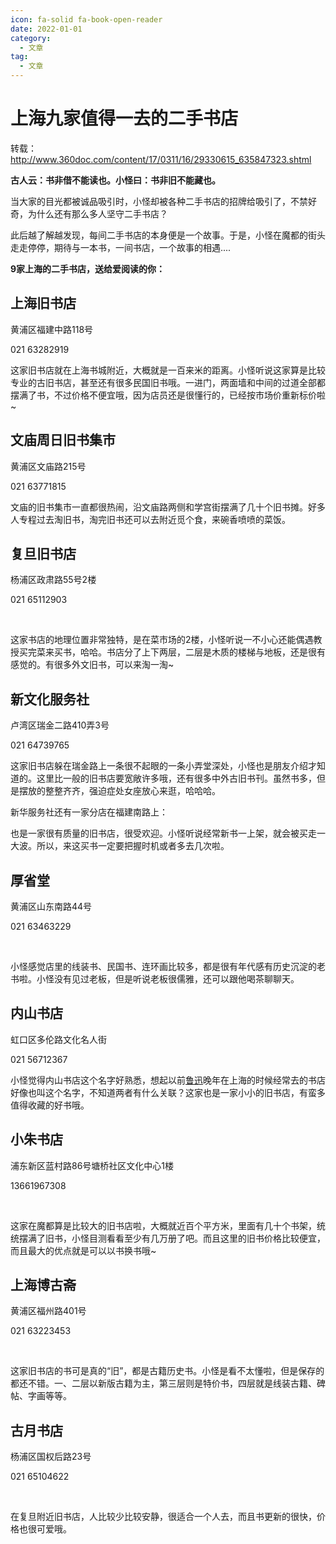 ```yaml
---
icon: fa-solid fa-book-open-reader
date: 2022-01-01
category:
  - 文章
tag:
  - 文章
---
```


# 上海九家值得一去的二手书店
转载：http://www.360doc.com/content/17/0311/16/29330615_635847323.shtml

**古人云：书非借不能读也。小怪曰：书非旧不能藏也。**

[](http://image104.360doc.com/DownloadImg/2017/03/1116/93609669_1)  

当大家的目光都被诚品吸引时，小怪却被各种二手书店的招牌给吸引了，不禁好奇，为什么还有那么多人坚守二手书店？  

此后越了解越发现，每间二手书店的本身便是一个故事。于是，小怪在魔都的街头走走停停，期待与一本书，一间书店，一个故事的相遇....

**9家上海的二手书店，送给爱阅读的你：**

## **上海旧书店**

黄浦区福建中路118号

021 63282919

[](http://image104.360doc.com/DownloadImg/2017/03/1116/93609669_2)

[](http://image104.360doc.com/DownloadImg/2017/03/1116/93609669_3)

这家旧书店就在上海书城附近，大概就是一百来米的距离。小怪听说这家算是比较专业的古旧书店，甚至还有很多民国旧书哦。一进门，两面墙和中间的过道全部都摆满了书，不过价格不便宜哦，因为店员还是很懂行的，已经按市场价重新标价啦~

## **文庙周日旧书集市**

黄浦区文庙路215号

021 63771815

[](http://image104.360doc.com/DownloadImg/2017/03/1116/93609669_4)

文庙的旧书集市一直都很热闹，沿文庙路两侧和学宫街摆满了几十个旧书摊。好多人专程过去淘旧书，淘完旧书还可以去附近觅个食，来碗香喷喷的菜饭。

## **复旦旧书店**

杨浦区政肃路55号2楼

021 65112903

[](http://image104.360doc.com/DownloadImg/2017/03/1116/93609669_5)  
[](http://image104.360doc.com/DownloadImg/2017/03/1116/93609669_6)  

这家书店的地理位置非常独特，是在菜市场的2楼，小怪听说一不小心还能偶遇教授买完菜来买书，哈哈。书店分了上下两层，二层是木质的楼梯与地板，还是很有感觉的。有很多外文旧书，可以来淘一淘~

## 新文化服务社


卢湾区瑞金二路410弄3号

021 64739765

  
[](http://image104.360doc.com/DownloadImg/2017/03/1116/93609669_7)  

这家旧书店躲在瑞金路上一条很不起眼的一条小弄堂深处，小怪也是朋友介绍才知道的。这里比一般的旧书店要宽敞许多哦，还有很多中外古旧书刊。虽然书多，但是摆放的整整齐齐，强迫症处女座放心来逛，哈哈哈。

新华服务社还有一家分店在福建南路上：

[](http://image104.360doc.com/DownloadImg/2017/03/1116/93609669_8)

也是一家很有质量的旧书店，很受欢迎。小怪听说经常新书一上架，就会被买走一大波。所以，来这买书一定要把握时机或者多去几次啦。

## **厚省堂**

黄浦区山东南路44号

021 63463229

[](http://image104.360doc.com/DownloadImg/2017/03/1116/93609669_9)  
[](http://image104.360doc.com/DownloadImg/2017/03/1116/93609669_10)  

小怪感觉店里的线装书、民国书、连环画比较多，都是很有年代感有历史沉淀的老书啦。小怪没有见过老板，但是听说老板很儒雅，还可以跟他喝茶聊聊天。

## **内山书店**

虹口区多伦路文化名人街

021 56712367[](http://image104.360doc.com/DownloadImg/2017/03/1116/93609669_11)[](http://image104.360doc.com/DownloadImg/2017/03/1116/93609669_12)

小怪觉得内山书店这个名字好熟悉，想起以前[鲁迅](http://www.360doc.com/search.aspx)晚年在上海的时候经常去的书店好像也叫这个名字，不知道两者有什么关联？这家也是一家小小的旧书店，有蛮多值得收藏的好书哦。

## **小朱书店**

浦东新区蓝村路86号塘桥社区文化中心1楼

13661967308

[](http://image104.360doc.com/DownloadImg/2017/03/1116/93609669_13)  
[](http://image104.360doc.com/DownloadImg/2017/03/1116/93609669_14)  

这家在魔都算是比较大的旧书店啦，大概就近百个平方米，里面有几十个书架，统统摆满了旧书，小怪目测看看至少有几万册了吧。而且这里的旧书价格比较便宜，而且最大的优点就是可以以书换书哦~

## **上海博古斋**

黄浦区福州路401号

021 63223453

[](http://image104.360doc.com/DownloadImg/2017/03/1116/93609669_15)  
[](http://image104.360doc.com/DownloadImg/2017/03/1116/93609669_16)

这家旧书店的书可是真的“旧”，都是古籍历史书。小怪是看不太懂啦，但是保存的都还不错。一、二层以新版古籍为主，第三层则是特价书，四层就是线装古籍、碑帖、字画等等。

## **古月书店**

杨浦区国权后路23号  

021 65104622

[](http://image104.360doc.com/DownloadImg/2017/03/1116/93609669_17)  
[](http://image104.360doc.com/DownloadImg/2017/03/1116/93609669_18)

在复旦附近旧书店，人比较少比较安静，很适合一个人去，而且书更新的很快，价格也很可爱哦。